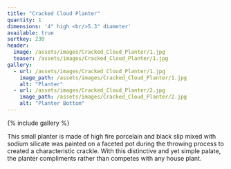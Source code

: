 ```yaml
---
title: "Cracked Cloud Planter"
quantity: 1
dimensions: '4" high <br/>5.3" diameter'
available: true
sortkey: 230
header:
  image: /assets/images/Cracked_Cloud_Planter/1.jpg
  teaser: /assets/images/Cracked_Cloud_Planter/1.jpg
gallery:
  - url: /assets/images/Cracked_Cloud_Planter/1.jpg
    image_path: /assets/images/Cracked_Cloud_Planter/1.jpg
    alt: "Planter"
  - url: /assets/images/Cracked_Cloud_Planter/2.jpg
    image_path: /assets/images/Cracked_Cloud_Planter/2.jpg
    alt: "Planter Bottom"
---
```


{% include gallery %}

This small planter is made of high fire porcelain and black slip mixed with sodium silicate was painted on a faceted pot during the throwing process to created a characteristic crackle.  With this distinctive and yet simple palate, the planter compliments rather than competes with any house plant.